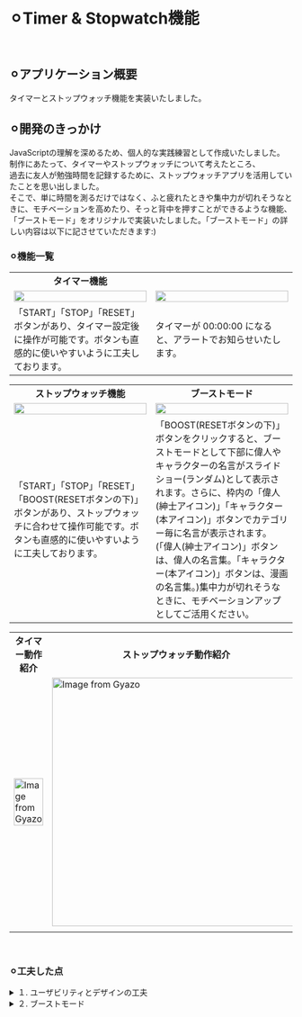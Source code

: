 # ⚪︎Timer & Stopwatch機能
<br>


## ⚪︎アプリケーション概要
タイマーとストップウォッチ機能を実装いたしました。
<br>


## ⚪︎開発のきっかけ
JavaScriptの理解を深めるため、個人的な実践練習として作成いたしました。<br>
制作にあたって、タイマーやストップウォッチについて考えたところ、<br>
過去に友人が勉強時間を記録するために、ストップウォッチアプリを活用していたことを思い出しました。<br>
そこで、単に時間を測るだけではなく、ふと疲れたときや集中力が切れそうなときに、モチベーションを高めたり、そっと背中を押すことができるような機能、「ブーストモード」をオリジナルで実装いたしました。「ブーストモード」の詳しい内容は以下に記させていただきます:)
<br>


### ⚪︎機能一覧
<table width="100%" cellspacing="10">
  <tr>
    <td width="50%" align="center"><b>タイマー機能</b></td>
    <!-- <td width="50%" align="center"><b></b></td> -->
  </tr>
  <tr>
    <td width="50%"><img src="https://github.com/user-attachments/assets/77239507-bf55-4f3d-89dc-ba2d9fd5ee4f" width="100%"></td>
    <td width="50%"><img src="https://github.com/user-attachments/assets/1fb9be75-fdbc-4ac0-be73-da5b308df40c" width="100%"></td>
  </tr>
  <tr>
    <td width="50%">「START」「STOP」「RESET」ボタンがあり、タイマー設定後に操作が可能です。ボタンも直感的に使いやすいように工夫しております。</td>
    <td width="50%">タイマーが 00:00:00 になると、アラートでお知らせいたします。</td>
  </tr>
</table>

<table width="100%" cellspacing="10">
  <tr>
    <td width="50%" align="center"><b>ストップウォッチ機能</b></td>
    <td width="50%" align="center"><b>ブーストモード</b></td>
  </tr>
  <tr>
    <td width="50%"><img src="https://github.com/user-attachments/assets/05a35f3c-0e5a-4c8b-ae21-89b07f9924f1" width="100%"></td>
    <td width="50%"><img src="https://github.com/user-attachments/assets/898e4b30-7ee1-4bdd-b5b6-5e007797bacc" width="100%"></td>
  </tr>
  <tr>
    <td width="50%">「START」「STOP」「RESET」「BOOST(RESETボタンの下)」ボタンがあり、ストップウォッチに合わせて操作可能です。ボタンも直感的に使いやすいように工夫しております。</td>
    <td width="50%">「BOOST(RESETボタンの下)」ボタンをクリックすると、ブーストモードとして下部に偉人やキャラクターの名言がスライドショー(ランダム)として表示されます。さらに、枠内の「偉人(紳士アイコン)」「キャラクター(本アイコン)」ボタンでカテゴリー毎に名言が表示されます。(「偉人(紳士アイコン)」ボタンは、偉人の名言集。「キャラクター(本アイコン)」ボタンは、漫画の名言集。)集中力が切れそうなときに、モチベーションアップとしてご活用ください。</td>
  </tr>
</table>

<table width="100%" cellspacing="10">
  <tr>
    <td width="50%" align="center"><b>タイマー動作紹介</b></td>
    <td width="50%" align="center"><b>ストップウォッチ動作紹介</b></td>
  </tr>
  <tr>
    <td width="50%">
      <a href="https://gyazo.com/e5a871c59ed67d3f2ad580de40d4d0e8">
        <img src="https://i.gyazo.com/e5a871c59ed67d3f2ad580de40d4d0e8.gif" alt="Image from Gyazo" width="100%"/>
      </a>
    </td>
    <td width="50%">
      <a href="https://gyazo.com/a1a12135bca036c545c5e8604c4b42a2">
        <img src="https://i.gyazo.com/a1a12135bca036c545c5e8604c4b42a2.gif" alt="Image from Gyazo" width="442"/>
      </a>
    </td>
  </tr>
  <tr>
    <td width="50%"></td>
    <td width="50%"></td>
  </tr>
</table>
<br>


### ⚪︎工夫した点
<details>
<summary>１. ユーザビリティとデザインの工夫</summary>
- タイマーやストップウォッチの基本的な機能に加え、ユーザーが次にどのボタンを押すべきか視覚的、尚且つ直感的にわかるように工夫いたしました。
</details>

<details>
<summary>２. ブーストモード</summary>
- 「ブーストモード」には「ランダム(初期設定)」「偉人名言」「キャラクター名言」とカテゴリー分けされており、ユーザーの気分にあったものを選べるようにしております。
- タイマーやストップウォッチの本来の機能を損なわせないために、「ブーストモード」ボタンは、あえて控えめなデザイン(カーソルを合わせると現れるデザイン)にしております。
- しかし、1度選択したらモチベーションアップのため目立つようにデザインしております。
</details>
<br>

